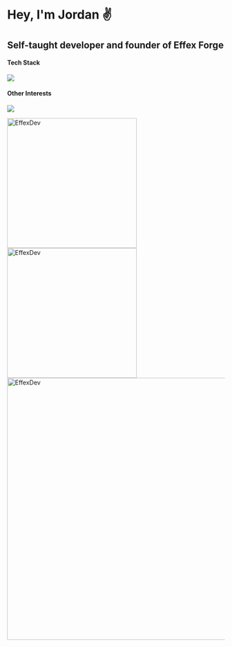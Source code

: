 <h1>Hey, I'm Jordan ✌️</h1>
<h2>Self-taught developer and founder of Effex Forge</h2>

<h4>Tech Stack</h4>
<p>
    <img src="https://skillicons.dev/icons?i=react,go,postgres,nextjs,tailwind,firebase,vercel&theme=light" />
</p>

<h4>Other Interests</h4>
<p>
    <img src="https://skillicons.dev/icons?i=vue,flutter,rust,electron,kubernetes&theme=light" />
</p>
<p>
    <img src="http://github-profile-summary-cards.vercel.app/api/cards/repos-per-language?username=EffexDev&theme=github" alt="EffexDev" width="300" />
    <img src="http://github-profile-summary-cards.vercel.app/api/cards/stats?username=EffexDev&theme=github" alt="EffexDev" width="300" />
    <img src="http://github-profile-summary-cards.vercel.app/api/cards/profile-details?username=EffexDev&theme=github" alt="EffexDev" width="605" />
</p>

<h1></h1>

